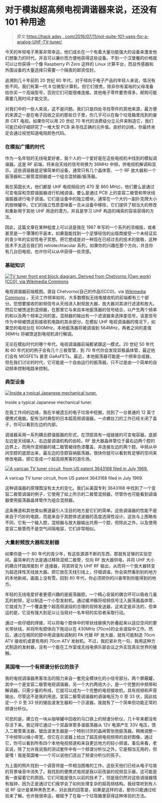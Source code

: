 # 对于模拟超高频电视调谐器来说，还没有 101 种用途

> 原文:[https://hack aday . com/2016/07/11/not-quite-101-uses-for-a-analog-UHF-TV-tuner/](https://hackaday.com/2016/07/11/not-quite-101-uses-for-an-analog-uhf-tv-tuner/)

今天的年轻电子黑客非常幸运，他们成长在一个有着大量功能强大的设备来激发他们想象力的时代，并且可以廉价而方便地获得这些设备。不到一个汉堡餐的价格就可以让你获得一个像 Raspberry Pi Zero 这样的 Linux 计算平台，而且传感器和外围设备的大量选择只需要一个隔夜的邮资信封。

追溯到几十年前的 20 世纪 80 年代，对于倾向于电子产品的年轻人来说，情况有些不同。我们有第一代 8 位微型计算机，但它们很贵，除非你有富裕的父母准备给你买一个高端型号，否则它们可能很难连接。其他电子零件要贵得多，邮购可能需要几周时间才能交货。

对我们中的一些人来说，这不是问题。我们只是四处寻找零件的其他来源，最方便的来源之一是在电子回收之前的那些日子里，你几乎可以在每个垃圾箱里找到的废弃 CRT 电视。如果你可以用 20 世纪 70 年代的消费级分立元件来制造它，我们可能已经仔细研究了一堆大型 PCB 来寻找正确的元件值。良好的训练，你最终肯定会通过视觉知道电阻颜色代码。

### 在模拟广播的时代

作为一名年轻的无线电爱好者，我个人的一个爱好是在这些电视机中找到的模拟调谐器。这是 RF 前端，将来自天线的信号转换为 36MHz 中频，供电视机解调和显示。这些调谐器是足够简单的设备，通常只有几个晶体管、一个 RF 放大器和一个振荡器和二极管混频器或一个组合混频器/振荡器。

我在英国长大，他们都是 UHF 电视频段(约 470 至 860 MHz)，他们要么是通过可变电容和空腔谐振器进行机械调谐，要么是通过 PCB 上的变容二极管和带状线谐振器进行电子调谐。它们是设备中的独立模块，通常在一个大约一副扑克牌大小的放映罐中。它们的独立性质意味着一旦从设备中移除，它们提供了相当大的修改和重新用于其他 UHF 用途的潜力，并且是学习 UHF 构造的绳索的容易获得的方法。

因此，这篇文章在某种程度上可以说是我在 1987 年写的一个系列的浓缩版，或者甚至是一个薄薄的平装本，如果我能找到一个足够轻信的出版商接受一个未经证实的青少年的实验性电子冥想。把它想成是对一种现在已经过去的技术的致敬，这种技术不太适合我们的 retrotechtacular 系列，如果你的兴趣在那个方向，并且你有几台旧电视，也许你可以从中获得一些灵感。

### 基础知识

[![TV tuner front end block diagram. Derived from Chetvorno (Own work) [CC0], via Wikimedia Commons](../Images/35f97d30cab36725e3003924d78c2715.png)](https://hackaday.com/wp-content/uploads/2016/07/rf-front-end.jpg) 

电视调谐器前端框图。源自 Chetvorno(自己的作品)[CC0]，via [Wikimedia Commons](https://commons.wikimedia.org/wiki/File:Superheterodyne_receiver_block_diagram_2.svg) 。无论工作频率如何，大多数模拟无线电接收机的前端都有三个部分。您想要接收的射频信号从天线进入射频放大器，放大器对其进行滤波和放大。然后它被馈送到混频器，在那里它与来自本地振荡器的信号结合，以产生两个频率的和以及两个频率之间的差。混频器的输出有一个滤波器来选择差信号，该差信号作为中频被馈送到接收机电路的其余部分。在模拟 UHF 电视调谐器的情况下，如果您的电视台在 600MHz，本地振荡器将被调谐到 564MHz，两者之间的差值 36MHz 将被馈送到电视机进行解调。

无论在模拟时代的哪个年代，电视调谐器前端都紧跟这一模式。20 世纪 50 年代和 60 年代初的例子会有几个三极管管，到 70 年代你会发现双极晶体管，最近他们会有 MOSFETs 甚至 GaAsFETs。最近，本地振荡器可能是一个频率合成器，但在我们讨论的时代，它可能是一个自由运行的振荡器，只不过是由一个简单的自动频率控制电路来控制。

### 典型设备

[![Inside a typical Japanese mechanical tuner.](../Images/a85a8d7b70b357b9c477210b4498b09f.png)](https://hackaday.com/wp-content/uploads/2016/07/mechanical-tv-tuner.jpg)

Inside a typical Japanese mechanical tuner.

在我工作间的边缘，我在半被遗忘的电子垃圾中挖掘，找到了一台普通的 12 英寸便携式电脑，配有当时典型的日本超高频调谐器。一点螺丝刀的工作已经关闭了盖子，你可以看到左边的内部。

调谐器采用一系列耦合腔谐振器的形式，在顶部具有一组链接的可变电容器。底部左边是天线输入，右边是调谐机构的齿轮。RF 放大器晶体管位于最右边两个腔的边界上，而用作混频器的锗二极管被绿色漆覆盖，并连接左边的两个腔。中频从中间空腔的底部出来，最左边的空腔容纳振荡器。很快你就可以看到有足够的空间来修改电路，把它变成一个超高频黑客的游乐场。

[![A varicap TV tuner circuit, from US patent 3643168 filed in July 1969.](../Images/5a28da8bfaca09b13aac671f6d290a99.png)](https://hackaday.com/wp-content/uploads/2016/07/varicap-tv-tuner.jpg)

A varicap TV tuner circuit, from US patent 3643168 filed in July 1969.

这种调谐器的原理图没有太大的变化。我们从美国专利 3643168 中找到了一个变容二极管调谐的例子，它使用了如上所示的二极管混频器，尽管你也可能看到调谐器使用振荡器晶体管作为组合混频器。

这条赛道和其他类似赛道最引人注目的地方是它们的简单。这些调谐器的性能不是来自于巧妙的电路，而是来自于其腔体滤波器的高度选择性设计。这张与上图略有不同，它有一个输入腔，混频器与放大器输出共用一个腔，但除此之外，以及使用变容二极管而不是空气间隔电容，它们非常相似。

### 大量射频放大器和发射器

如果你是一个 80 年代的青少年，有这些源源不断的东西，那就有足够的实验空间。最简单的方法是通过移除混频二极管，仅向 RF 放大器供电，并将 UHF 大小的耦合环路焊接到 IF 连接器，将其转变为 UHF RF 输出，从而将一个放大器转变为超选择性天线放大器。把它放在天线引线上，仔细调谐，你会突然看到别的地方的本地新闻，画面上没有雪。回到 80 年代，你必须把你的兴奋带到你能得到的地方。

年轻的无线电爱好者更感兴趣的是振荡器腔。一个精心安装的耦合环可以吸收几毫瓦的射频，足以制造一个小型发射机。通过缓冲器将视频信号注入振荡器晶体管，它就成为了一个覆盖整个超高频波段的合理的视频发送器，这肯定是非法的，但幸运的是，它没有强大到足以让当局对一名年轻的实验者采取行动。

通过一些仔细的焊接，可以将每个腔体中的带状线替换为折叠起来以适应空间的更长带状线，并将所有腔体向下拖动以在 430MHz (70cm)的业余波段中工作。然后，通过在相同的腔中用调谐和调制的 PA 代替 RF 放大器，就有可能制造 70cm ATV 接收机或更有用的 70cm ATV 发射机。不过，我赶紧补充一句，我用这种方式制造的发射器，没有一个能在工作室或无线电俱乐部会议之外实现真实世界的接触。

### 英国唯一一个有频谱分析仪的孩子

我的电视调谐器黑客攻击的阻力来自一套完全模块化的小信号部分。两个屏蔽罐，其中一个是变容二极管电视调谐器，另一个大约两倍大小，是一个完整的中频带和解调器。只需少量的布线，它就可以成为一个完整的电视接收机，具有视频和声音输出，尽管这不是我的用途。变容二极管调谐器的调谐电压为 0 至 33 伏，因此给定一个 0 至 33 伏的锯齿波发生器和一个示波器，我就有了一个简单但功能正常的频谱分析仪。

可悲的是，建立在一块从咖啡罐中回收的马口铁上的频谱分析仪，几十年来都没有存活下来。我记得它通过一个双晶体管多谐振荡器从 12V 电源产生 33V 电压，馈入二极管乘法器，锯齿波发生器是一个特别讨厌的晶闸管张弛振荡器。稍微调整一下中频带以缩小带宽，但它在示波器上给出了超高频电视频带的良好图像，通过它，你可以看到所有四个本地电视频道和来自更远地方的较小频谱。事后来看，老实说，除了允许我说我的测试套件中有一个频谱分析仪之外，它是相当无用的，但是嘿！我是英国唯一一个可以说他们造出了频谱分析仪的孩子。

为上面的照片找到一个调音师是一件相当困难的工作，这些天他们已经从电子垃圾的背景噪音中消失了。我找到的便携式电视是我以前改装的视频显示器，这可能是我一直留着它的原因。它们可能是很久以前的技术了，但是我仍然对这些调谐器情有独钟，因为正是通过它们我学会了如何处理复杂的超高频结构。我经常听到有人说 RF 设计是某种黑色艺术，对此我的回答是，如果是这样的话，那你只能通过经验来了解。也许我很幸运，被赋予了在每一个垃圾箱里获得这种体验的方法。